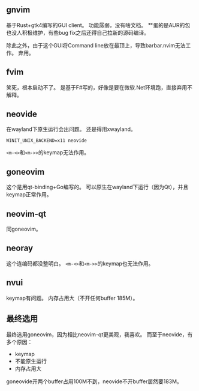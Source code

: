 ## gnvim
基于Rust+gtk4编写的GUI client。
功能孱弱，没有啥文档。
艹蛋的是AUR的包也没人积极维护，有些bug fix之后还得自己拉新的源码编译。

除此之外，由于这个GUI将Command line放在最顶上，导致barbar.nvim无法工作。
弃用。

## fvim
笑死，根本启动不了。
是基于F#写的，好像是要在微软.Net环境跑，直接弃用不解释。

## neovide
在wayland下原生运行会出问题。
还是得用xwayland。
```shell
WINIT_UNIX_BACKEND=x11 neovide
```

`<m-<>`和`<m->>`的keymap无法作用。
## goneovim
这个是用qt-binding+Go编写的。
可以原生在wayland下运行（因为Qt），并且keymap正常作用。

## neovim-qt
同goneovim。

## neoray
这个连编码都没整明白。
`<m-<>`和`<m->>`的keymap也无法作用。

## nvui
keymap有问题。
内存占用大（不开任何buffer 185M）。

## 最终选用
最终选用goneovim，因为相比neovim-qt更美观，我喜欢。
而至于neovide，有多个原因：
* keymap
* 不能原生运行
* 内存占用大

goneovide开两个buffer占用100M不到，neovide不开buffer居然要183M。